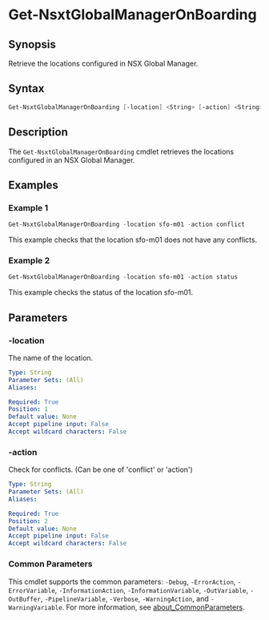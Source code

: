 # Get-NsxtGlobalManagerOnBoarding

## Synopsis

Retrieve the locations configured in NSX Global Manager.

## Syntax

```powershell
Get-NsxtGlobalManagerOnBoarding [-location] <String> [-action] <String> [<CommonParameters>]
```

## Description

The `Get-NsxtGlobalManagerOnBoarding` cmdlet retrieves the locations configured in an NSX Global Manager.

## Examples

### Example 1

```powershell
Get-NsxtGlobalManagerOnBoarding -location sfo-m01 -action conflict
```

This example checks that the location sfo-m01 does not have any conflicts.

### Example 2

```powershell
Get-NsxtGlobalManagerOnBoarding -location sfo-m01 -action status
```

This example checks the status of the location sfo-m01.

## Parameters

### -location

The name of the location.

```yaml
Type: String
Parameter Sets: (All)
Aliases:

Required: True
Position: 1
Default value: None
Accept pipeline input: False
Accept wildcard characters: False
```

### -action

Check for conflicts.
(Can be one of 'conflict' or 'action')

```yaml
Type: String
Parameter Sets: (All)
Aliases:

Required: True
Position: 2
Default value: None
Accept pipeline input: False
Accept wildcard characters: False
```

### Common Parameters

This cmdlet supports the common parameters: `-Debug`, `-ErrorAction`, `-ErrorVariable`, `-InformationAction`, `-InformationVariable`, `-OutVariable`, `-OutBuffer`, `-PipelineVariable`, `-Verbose`, `-WarningAction`, and `-WarningVariable`. For more information, see [about_CommonParameters](http://go.microsoft.com/fwlink/?LinkID=113216).
